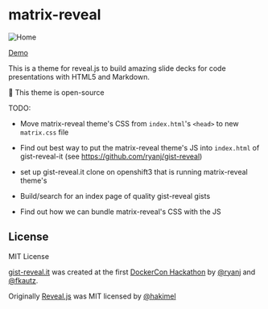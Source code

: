# matrix-reveal

![Home](./images/readme.png)

[Demo](https://rob-rychs.github.io/matrix-reveal/)

This is a theme for reveal.js to build amazing slide decks for code presentations with HTML5 and Markdown.

🚀 This theme is open-source

TODO:

- Move matrix-reveal theme's CSS from `index.html`'s `<head>` to new `matrix.css` file

- Find out best way to put the matrix-reveal theme's JS into `index.html` of gist-reveal-it (see https://github.com/ryanj/gist-reveal)

- set up gist-reveal.it clone on openshift3 that is running matrix-reveal theme's

- Build/search for an index page of quality gist-reveal gists

- Find out how we can bundle matrix-reveal's CSS with the JS

## License

MIT License

[gist-reveal.it](http://gist-reveal.it/) was created at the first [DockerCon Hackathon](http://blog.docker.com/2014/07/dockercon-video-dockercon-hackathon-winners/) by [@ryanj](https://github.com/ryanj) and [@fkautz](https://github.com/fkautz).

Originally [Reveal.js](https://github.com/hakimel/reveal.js) was MIT licensed by [@hakimel](https://github.com/hakimel)
